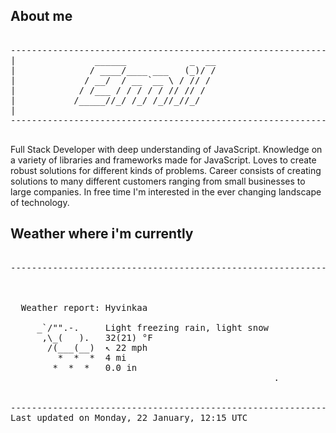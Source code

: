 ## About me

<pre>

--------------------------------------------------------------------------------------
|			    ______            _  __
|			   / ____/____ ___   (_)/ /
|			  / __/  / __ `__ \ / // / 
|			 / /___ / / / / / // // /  
|			/_____//_/ /_/ /_//_//_/   
|                           
--------------------------------------------------------------------------------------

</pre>

Full Stack Developer with deep understanding of JavaScript. Knowledge on a variety of libraries and frameworks made for JavaScript. Loves to create robust solutions for different kinds of problems. Career consists of creating solutions to many different customers ranging from small businesses to large companies. In free time I'm interested in the ever changing landscape of technology. 



## Weather where i'm currently  

<pre>

--------------------------------------------------------------------------------------


 
  Weather report: Hyvinkaa  
    
     _`/"".-.     Light freezing rain, light snow  
      ,\_(   ).   32(21) °F  
       /(___(__)  ↖ 22 mph  
         *  *  *  4 mi  
        *  *  *   0.0 in  
                                                  .


--------------------------------------------------------------------------------------
Last updated on Monday, 22 January, 12:15 UTC
</pre>
